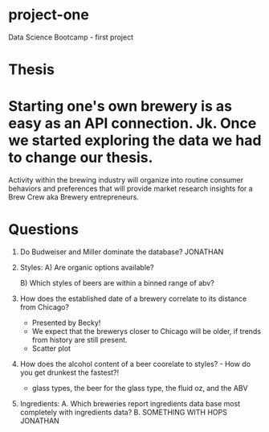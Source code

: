 # project-one
Data Science Bootcamp - first project

# Thesis
# Starting one's own brewery is as easy as an API connection. Jk. Once we started exploring the data we had to change our thesis. 
Activity within the brewing industry will organize into routine consumer behaviors and preferences that will provide market research insights for a Brew Crew aka Brewery entrepreneurs. 

# Questions
1. Do Budweiser and Miller dominate the database?
     JONATHAN 
     
2. Styles: 
     A) Are organic options available?
       
     B) Which styles of beers are within a binned range of abv?
     
3. How does the established date of a brewery correlate to its distance from Chicago?
     - Presented by Becky!
     - We expect that the brewerys closer to Chicago will be older, if trends from history are still present.
     - Scatter plot

3. How does the alcohol content of a beer coorelate to styles? - How do you get drunkest the fastest?!
      - glass types, the beer for the glass type, the fluid oz, and the ABV
4. Ingredients: 
   A. Which breweries report ingredients data base most completely with ingredients data?
   B. SOMETHING WITH HOPS
     JONATHAN
    
     
